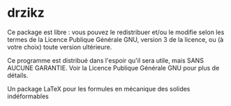 # drzikz

Ce package est libre : vous pouvez le redistribuer et/ou le modifie selon les termes de la Licence Publique Générale GNU, version 3 de la licence, ou (à votre choix) toute version ultérieure.

Ce programme est distribué dans l'espoir qu'il sera utile, mais SANS AUCUNE GARANTIE. Voir la Licence Publique Générale GNU pour plus de détails.

Un package LaTeX pour les formules en mécanique des solides indéformables
